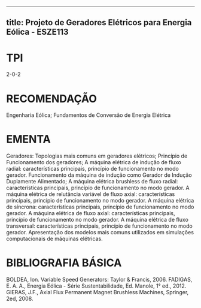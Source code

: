
---
title: Projeto de Geradores Elétricos para Energia Eólica - ESZE113 
---

# TPI

2-0-2

# RECOMENDAÇÃO

Engenharia Eólica; Fundamentos de Conversão de Energia Elétrica

# EMENTA

Geradores: Topologias mais comuns em geradores elétricos; Princípio de Funcionamento dos geradores; A máquina elétrica de indução de fluxo radial: características principais, princípio de funcionamento no modo gerador. Funcionamento da máquina de indução como Gerador de Indução Duplamente Alimentado; A máquina elétrica brushless de fluxo radial: características principais, princípio de funcionamento no modo gerador. A máquina elétrica de relutância variável de fluxo axial: características principais, princípio de funcionamento no modo gerador. A máquina elétrica de síncrona: características principais, princípio de funcionamento no modo gerador. A máquina elétrica de fluxo axial: características principais, princípio de funcionamento no modo gerador. A máquina elétrica de fluxo transversal: características principais, princípio de funcionamento no modo gerador. Apresentação dos modelos mais comuns utilizados em simulações computacionais de máquinas elétricas.

# BIBLIOGRAFIA BÁSICA

BOLDEA, Ion. Variable Speed Generators: Taylor &amp; Francis, 2006.
FADIGAS, E. A. A., Energia Eólica - Série Sustentabilidade, Ed. Manole, 1° ed., 2012.
GIERAS, J.F., Axial Flux Permanent Magnet Brushless Machines, Springer, 2ed, 2008.
        